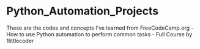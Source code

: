 # Python_Automation_Projects
These are the codes and concepts I've learned from FreeCodeCamp.org - How to use Python automation to perform common tasks - Full Course by 1littlecoder
